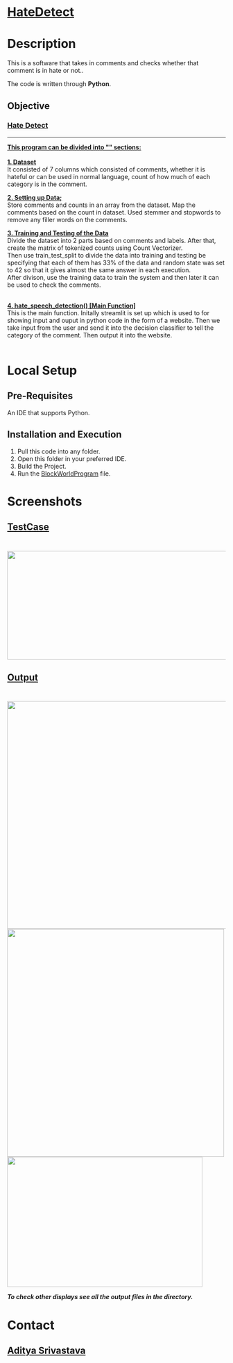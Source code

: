 # <ins>**HateDetect**</ins>
# Description
This is a software that takes in comments and checks whether that comment is in hate or not.. 

The code is written through **Python**.

## Objective

### [Hate Detect](https://github.com/blank0826/HateDetect/blob/master/Hate_Speech_Detection.py)
----
  **<ins>This program can be divided into "" sections:</ins>** <br /><br />
  **<ins>1. Dataset**</ins><br/>
  It consisted of 7 columns which consisted of comments, whether it is hateful or can be used in normal language, count of how much of each category is in the comment.<br/>
  
  **<ins>2. Setting up Data;**</ins><br/>
    Store comments and counts in an array from the dataset. Map the comments based on the count in dataset. Used stemmer and stopwords to remove any filler words on the comments.<br/>
  
  **<ins>3. Training and Testing of the Data**</ins><br/>
  Divide the dataset into 2 parts based on comments and labels. After that, create the matrix of tokenized counts using Count Vectorizer.<br/>
  Then use train_test_split to divide the data into training and testing be specifying that each of them has 33% of the data and random state was set to 42 so that it gives almost the same answer in each execution.<br/>
  After divison, use the training data to train the system and then later it can be used to check the comments.<br/><br/>
  
  **<ins>4. hate_speech_detection() [Main Function]</ins>**<br/>
  This is the main function. Initally streamlit is set up which is used to for showing input and ouput in python code in the form of a website. Then we take input from the user and send it into the decision classifier to tell the category of the comment. Then output it into the website. <br/><br/>

# Local Setup

## Pre-Requisites
An IDE that supports Python.
## Installation and Execution
1. Pull this code into any folder.<br />
2. Open this folder in your preferred IDE.<br />
3. Build the Project.<br />
4. Run the [BlockWorldProgram](https://github.com/blank0826/Goal-Stack-Planner/blob/master/BlockWorldProgram.java) file.<br />

# Screenshots
## **<ins>TestCase**</ins><br/><br/>
<img src="https://user-images.githubusercontent.com/33955028/141432689-60a3673e-47cc-4476-98e4-bcfd705910c6.png" width="700" height="250">

## **<ins>Output**</ins><br/><br/>
<img src="https://user-images.githubusercontent.com/33955028/141425506-8601c350-959c-4e2f-8e59-efdac7d18b87.png" width="600" height="525">
<img src="https://user-images.githubusercontent.com/33955028/141425549-3ab7c648-cf70-43b5-be1e-e1533cffff84.png" width="500" height="525">
<img src="https://user-images.githubusercontent.com/33955028/141425600-a3cbab38-f1c5-4f2e-b890-e3838464e2c8.png" width="450" height="300">

___To check other displays see all the output files in the directory.___

  
# Contact
## [Aditya Srivastava](mailto:aditya26052002@gmail.com?subject=GitHub)
